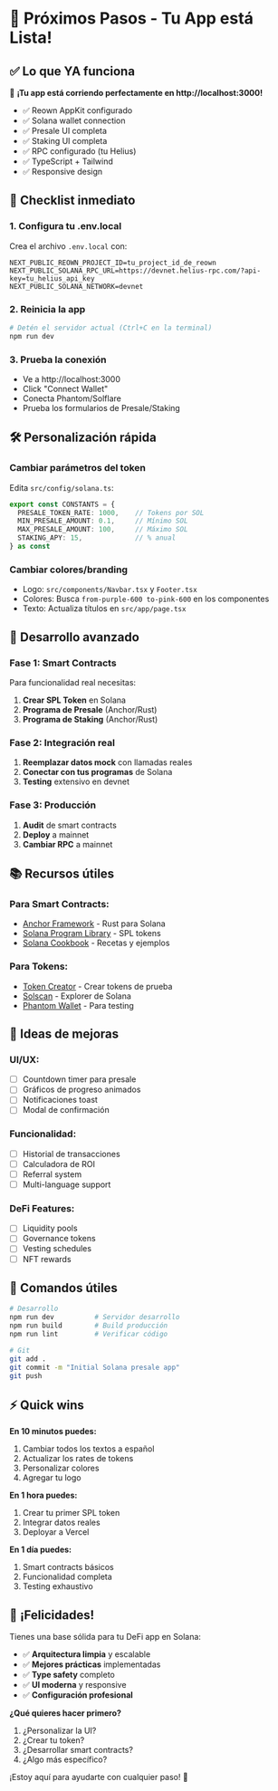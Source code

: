 # 🎯 Próximos Pasos - Tu App está Lista!

## ✅ **Lo que YA funciona**

🎉 **¡Tu app está corriendo perfectamente en http://localhost:3000!**

- ✅ Reown AppKit configurado
- ✅ Solana wallet connection
- ✅ Presale UI completa
- ✅ Staking UI completa
- ✅ RPC configurado (tu Helius)
- ✅ TypeScript + Tailwind
- ✅ Responsive design

## 📝 **Checklist inmediato**

### 1. **Configura tu .env.local**
Crea el archivo `.env.local` con:
```env
NEXT_PUBLIC_REOWN_PROJECT_ID=tu_project_id_de_reown
NEXT_PUBLIC_SOLANA_RPC_URL=https://devnet.helius-rpc.com/?api-key=tu_helius_api_key
NEXT_PUBLIC_SOLANA_NETWORK=devnet
```

### 2. **Reinicia la app**
```bash
# Detén el servidor actual (Ctrl+C en la terminal)
npm run dev
```

### 3. **Prueba la conexión**
- Ve a http://localhost:3000
- Click "Connect Wallet"
- Conecta Phantom/Solflare
- Prueba los formularios de Presale/Staking

## 🛠️ **Personalización rápida**

### **Cambiar parámetros del token**
Edita `src/config/solana.ts`:
```typescript
export const CONSTANTS = {
  PRESALE_TOKEN_RATE: 1000,    // Tokens por SOL
  MIN_PRESALE_AMOUNT: 0.1,     // Mínimo SOL
  MAX_PRESALE_AMOUNT: 100,     // Máximo SOL
  STAKING_APY: 15,             // % anual
} as const
```

### **Cambiar colores/branding**
- Logo: `src/components/Navbar.tsx` y `Footer.tsx`
- Colores: Busca `from-purple-600 to-pink-600` en los componentes
- Texto: Actualiza títulos en `src/app/page.tsx`

## 🚀 **Desarrollo avanzado**

### **Fase 1: Smart Contracts**
Para funcionalidad real necesitas:
1. **Crear SPL Token** en Solana
2. **Programa de Presale** (Anchor/Rust)
3. **Programa de Staking** (Anchor/Rust)

### **Fase 2: Integración real**
1. **Reemplazar datos mock** con llamadas reales
2. **Conectar con tus programas** de Solana
3. **Testing** extensivo en devnet

### **Fase 3: Producción**
1. **Audit** de smart contracts
2. **Deploy** a mainnet
3. **Cambiar RPC** a mainnet

## 📚 **Recursos útiles**

### **Para Smart Contracts:**
- [Anchor Framework](https://anchor-lang.com/) - Rust para Solana
- [Solana Program Library](https://spl.solana.com/) - SPL tokens
- [Solana Cookbook](https://solanacookbook.com/) - Recetas y ejemplos

### **Para Tokens:**
- [Token Creator](https://spl-token-faucet.com/) - Crear tokens de prueba
- [Solscan](https://solscan.io/) - Explorer de Solana
- [Phantom Wallet](https://phantom.app/) - Para testing

## 🎨 **Ideas de mejoras**

### **UI/UX:**
- [ ] Countdown timer para presale
- [ ] Gráficos de progreso animados
- [ ] Notificaciones toast
- [ ] Modal de confirmación

### **Funcionalidad:**
- [ ] Historial de transacciones
- [ ] Calculadora de ROI
- [ ] Referral system
- [ ] Multi-language support

### **DeFi Features:**
- [ ] Liquidity pools
- [ ] Governance tokens
- [ ] Vesting schedules
- [ ] NFT rewards

## 🔧 **Comandos útiles**

```bash
# Desarrollo
npm run dev          # Servidor desarrollo
npm run build        # Build producción
npm run lint         # Verificar código

# Git
git add .
git commit -m "Initial Solana presale app"
git push
```

## ⚡ **Quick wins**

**En 10 minutos puedes:**
1. Cambiar todos los textos a español
2. Actualizar los rates de tokens
3. Personalizar colores
4. Agregar tu logo

**En 1 hora puedes:**
1. Crear tu primer SPL token
2. Integrar datos reales
3. Deployar a Vercel

**En 1 día puedes:**
1. Smart contracts básicos
2. Funcionalidad completa
3. Testing exhaustivo

## 🎉 **¡Felicidades!**

Tienes una base sólida para tu DeFi app en Solana:

- ✅ **Arquitectura limpia** y escalable
- ✅ **Mejores prácticas** implementadas
- ✅ **Type safety** completo
- ✅ **UI moderna** y responsive
- ✅ **Configuración profesional**

**¿Qué quieres hacer primero?**
1. ¿Personalizar la UI?
2. ¿Crear tu token?
3. ¿Desarrollar smart contracts?
4. ¿Algo más específico?

¡Estoy aquí para ayudarte con cualquier paso! 🚀
